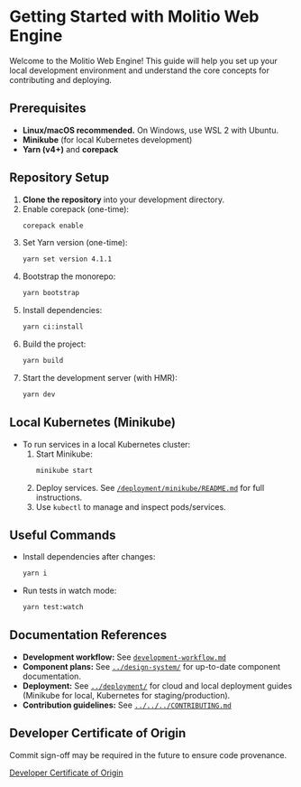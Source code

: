 # Getting Started with Molitio Web Engine

Welcome to the Molitio Web Engine! This guide will help you set up your local development environment and understand the core concepts for contributing and deploying.

## Prerequisites
- **Linux/macOS recommended.** On Windows, use WSL 2 with Ubuntu.
- **Minikube** (for local Kubernetes development)
- **Yarn (v4+)** and **corepack**

## Repository Setup
1. **Clone the repository** into your development directory.
2. Enable corepack (one-time):
   ```sh
   corepack enable
   ```
3. Set Yarn version (one-time):
   ```sh
   yarn set version 4.1.1
   ```
4. Bootstrap the monorepo:
   ```sh
   yarn bootstrap
   ```
5. Install dependencies:
   ```sh
   yarn ci:install
   ```
6. Build the project:
   ```sh
   yarn build
   ```
7. Start the development server (with HMR):
   ```sh
   yarn dev
   ```

## Local Kubernetes (Minikube)
- To run services in a local Kubernetes cluster:
  1. Start Minikube:
     ```sh
     minikube start
     ```
  2. Deploy services. See [`/deployment/minikube/README.md`](../deployment/minikube/README.md) for full instructions.
  3. Use `kubectl` to manage and inspect pods/services.

## Useful Commands
- Install dependencies after changes:
  ```sh
  yarn i
  ```
- Run tests in watch mode:
  ```sh
  yarn test:watch
  ```

## Documentation References
- **Development workflow:** See [`development-workflow.md`](development-workflow.md)
- **Component plans:** See [`../design-system/`](../design-system/) for up-to-date component documentation.
- **Deployment:** See [`../deployment/`](../deployment/) for cloud and local deployment guides (Minikube for local, Kubernetes for staging/production).
- **Contribution guidelines:** See [`../../../CONTRIBUTING.md`](../../../CONTRIBUTING.md)

## Developer Certificate of Origin
Commit sign-off may be required in the future to ensure code provenance.

[Developer Certificate of Origin](DeveloperCertificateOfOrigin.md)

